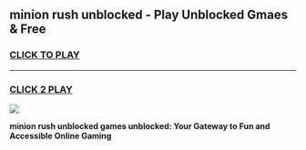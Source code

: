 
## minion rush unblocked - Play Unblocked Gmaes & Free
<h3>
<a href="https://news.freeplayer.one?title=minion_rush_unblocked&ref=16F">CLICK TO PLAY</a></h3>
<hr>

<h3>
<a href="https://news.freeplayer.one?title=minion_rush_unblocked&ref=16F">CLICK 2 PLAY</a>
  
</h3>

<a href="https://news.freeplayer.one?title=minion_rush_unblocked&ref=16F/"><img src="https://clearcache.store/games.png"></a>


**minion rush unblocked games unblocked: Your Gateway to Fun and Accessible Online Gaming**
